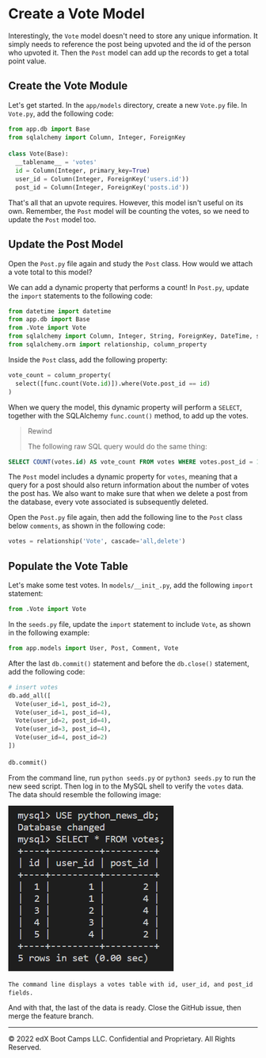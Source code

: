 # Create a Vote Model

Interestingly, the `Vote` model doesn't need to store any unique information. It simply needs to reference the post being upvoted and the id of the person who upvoted it. Then the `Post` model can add up the records to get a total point value.

## Create the Vote Module

Let's get started. In the `app/models` directory, create a new `Vote.py` file. In `Vote.py`, add the following code:

```python
from app.db import Base
from sqlalchemy import Column, Integer, ForeignKey

class Vote(Base):
  __tablename__ = 'votes'
  id = Column(Integer, primary_key=True)
  user_id = Column(Integer, ForeignKey('users.id'))
  post_id = Column(Integer, ForeignKey('posts.id'))
```

That's all that an upvote requires. However, this model isn't useful on its own. Remember, the `Post` model will be counting the votes, so we need to update the `Post` model too.

## Update the Post Model

Open the `Post.py` file again and study the `Post` class. How would we attach a vote total to this model?

We can add a dynamic property that performs a count! In `Post.py`, update the `import` statements to the following code:

```python
from datetime import datetime
from app.db import Base
from .Vote import Vote
from sqlalchemy import Column, Integer, String, ForeignKey, DateTime, select, func
from sqlalchemy.orm import relationship, column_property
```

Inside the `Post` class, add the following property:

```python
vote_count = column_property(
  select([func.count(Vote.id)]).where(Vote.post_id == id)
)
```

When we query the model, this dynamic property will perform a `SELECT`, together with the SQLAlchemy `func.count()` method, to add up the votes.

> Rewind
>
> The following raw SQL query would do the same thing:

```sql
SELECT COUNT(votes.id) AS vote_count FROM votes WHERE votes.post_id = 1;
```

The `Post` model includes a dynamic property for `votes`, meaning that a query for a post should also return information about the number of votes the post has. We also want to make sure that when we delete a post from the database, every vote associated is subsequently deleted.

Open the `Post.py` file again, then add the following line to the `Post` class below `comments`, as shown in the following code:

```python
votes = relationship('Vote', cascade='all,delete')
```

## Populate the Vote Table

Let's make some test votes. In `models/__init_.py`, add the following `import` statement:

```python
from .Vote import Vote
```

In the `seeds.py` file, update the `import` statement to include `Vote`, as shown in the following example:

```python
from app.models import User, Post, Comment, Vote
```

After the last `db.commit()` statement and before the `db.close()` statement, add the following code:


```python
# insert votes
db.add_all([
  Vote(user_id=1, post_id=2),
  Vote(user_id=1, post_id=4),
  Vote(user_id=2, post_id=4),
  Vote(user_id=3, post_id=4),
  Vote(user_id=4, post_id=2)
])

db.commit()
```

From the command line, run `python seeds.py` or `python3 seeds.py` to run the new seed script. Then log in to the MySQL shell to verify the `votes` data. The data should resemble the following image:

![](../Images/700-vote-table.png)

`The command line displays a votes table with id, user_id, and post_id fields.`

And with that, the last of the data is ready. Close the GitHub issue, then merge the feature branch.

---
© 2022 edX Boot Camps LLC. Confidential and Proprietary. All Rights Reserved.
